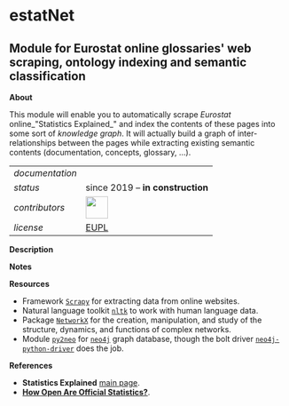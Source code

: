 estatNet
========

Module for Eurostat online glossaries' web scraping, ontology indexing and semantic classification
---

**About**

This module will enable you to automatically scrape _Eurostat_ online_"Statistics Explained_" and index the contents of these pages into some sort of _knowledge graph_. It will actually build a graph of inter-relationships between the pages while extracting existing semantic contents (documentation, concepts, glossary, ...). 

<table align="center">
  <tr> <td align="left"><i>documentation</i></td> <td align="left"><!--  available at: https://eurostat.github.io/estatNet/ --></td> </tr>
    <tr> <td align="left"><i>status</i></td> <td align="left">since 2019 &ndash; <b>in construction</b></td></tr> 
    <tr> <td align="left"><i>contributors</i></td> 
    <td align="left" valign="middle"> <a href="https://github.com/gjacopo"><img src="https://github.com/gjacopo.png" width="40"></a> </td> </tr> 
    <tr> <td align="left"><i>license</i></td> <td align="left"><a href="https://joinup.ec.europa.eu/sites/default/files/eupl1.1.-licence-en_0.pdfEUPL">EUPL</a> </td> </tr> 
</table>


**<a name="Description"></a>Description**

**<a name="Notes"></a>Notes**

**<a name="Resources"></a>Resources**

* Framework [`Scrapy`](https://scrapy.org) for extracting data from online websites.
* Natural language toolkit [`nltk`](http://www.nltk.org/) to work with human language data.
* Package [`NetworkX`](https://networkx.github.io/) for the creation, manipulation, and study of the structure, dynamics, and functions of complex networks.
* Module [`py2neo`](http://py2neo.org/v3/) for [`neo4j`](https://neo4j.com/) graph database, though the bolt driver [`neo4j-python-driver`](https://github.com/neo4j/neo4j-python-driver) does the job.

**<a name="References"></a>References**

* **Statistics Explained** [main page](https://ec.europa.eu/eurostat/statistics-explained/index.php/Main_Page).
* [**How Open Are Official Statistics?**](http://opendatawatch.com/monitoring-reporting/how-open-are-official-statistics/).
